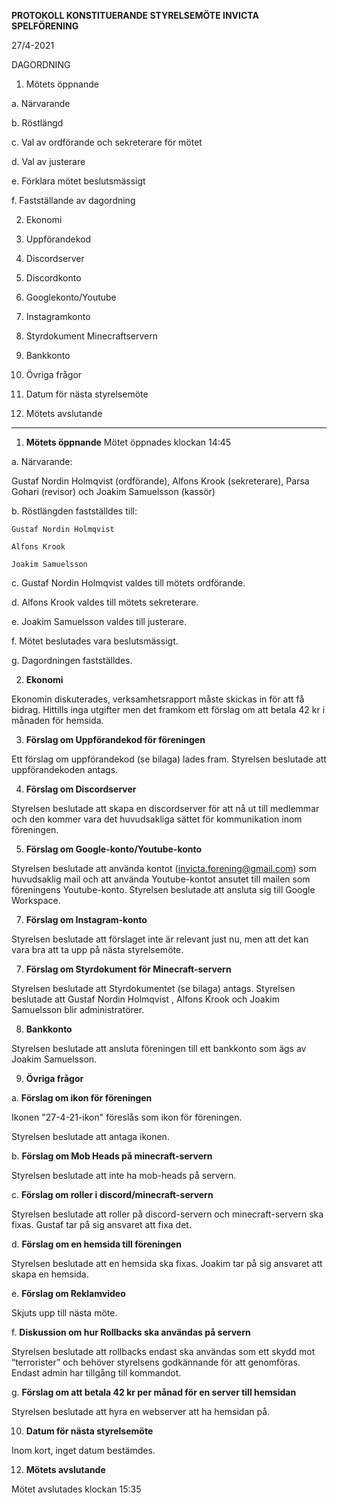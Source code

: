 **PROTOKOLL
KONSTITUERANDE STYRELSEMÖTE
INVICTA SPELFÖRENING**

27/4-2021

DAGORDNING

1. Mötets öppnande

  a. Närvarande

  b. Röstlängd

  c. Val av ordförande och sekreterare för mötet

  d. Val av justerare

  e. Förklara mötet beslutsmässigt

  f. Fastställande av dagordning

2. Ekonomi

3. Uppförandekod

4. Discordserver

5. Discordkonto

6. Googlekonto/Youtube

7. Instagramkonto

8. Styrdokument Minecraftservern

9. Bankkonto

10. Övriga frågor

11. Datum för nästa styrelsemöte

12. Mötets avslutande

---

1. **Mötets öppnande**
Mötet öppnades klockan 14:45

  a. Närvarande:

  Gustaf Nordin Holmqvist (ordförande),
  Alfons Krook (sekreterare),
  Parsa Gohari (revisor) och
  Joakim Samuelsson (kassör)

  b. Röstlängden fastställdes till:

    Gustaf Nordin Holmqvist

    Alfons Krook

    Joakim Samuelsson

  c. Gustaf Nordin Holmqvist valdes till mötets ordförande.

  d. Alfons Krook valdes till mötets sekreterare.

  e. Joakim Samuelsson valdes till justerare.

  f. Mötet beslutades vara beslutsmässigt.

  g. Dagordningen fastställdes.

2. **Ekonomi**

  Ekonomin diskuterades, verksamhetsrapport måste skickas in för att få bidrag. Hittills inga utgifter men det framkom ett förslag om att betala 42 kr i månaden för hemsida.

3. **Förslag om Uppförandekod för föreningen**

  Ett förslag om uppförandekod (se bilaga) lades fram. Styrelsen beslutade att uppförandekoden antags.

4. **Förslag om Discordserver**

  Styrelsen beslutade att skapa en discordserver för att nå ut till medlemmar och den kommer vara det huvudsakliga sättet för kommunikation inom föreningen.

5. **Förslag om Google-konto/Youtube-konto**

 Styrelsen beslutade att använda kontot (invicta.forening@gmail.com) som huvudsaklig mail och att använda Youtube-kontot ansutet till mailen som föreningens Youtube-konto.
 Styrelsen beslutade att ansluta sig till Google Workspace.

7. **Förslag om Instagram-konto**

  Styrelsen beslutade att förslaget inte är relevant just nu, men att det kan vara bra att ta upp på nästa styrelsemöte.

7. **Förslag om Styrdokument för Minecraft-servern**

  Styrelsen beslutade att Styrdokumentet (se bilaga) antags. Styrelsen beslutade att Gustaf Nordin Holmqvist , Alfons Krook och Joakim Samuelsson blir administratörer.

8. **Bankkonto**

  Styrelsen beslutade att ansluta föreningen till ett bankkonto som ägs av Joakim Samuelsson.

9. **Övriga frågor**

  a. **Förslag om ikon för föreningen**

  Ikonen "27-4-21-ikon" föreslås som ikon för föreningen.

  Styrelsen beslutade att antaga ikonen.

  b. **Förslag om Mob Heads på minecraft-servern**

  Styrelsen beslutade att inte ha mob-heads på servern.

  c. **Förslag om roller i discord/minecraft-servern**

  Styrelsen beslutade att roller på discord-servern och minecraft-servern ska fixas. Gustaf tar på sig ansvaret att fixa det.

  d. **Förslag om en hemsida till föreningen**

  Styrelsen beslutade att en hemsida ska fixas. Joakim tar på sig ansvaret att skapa en hemsida.

  e. **Förslag om Reklamvideo**

  Skjuts upp till nästa möte.

  f. **Diskussion om hur Rollbacks ska användas på servern**

  Styrelsen beslutade att rollbacks endast ska användas som ett skydd mot “terrorister” och behöver styrelsens godkännande för att genomföras. Endast admin har tillgång till kommandot.

  g. **Förslag om att betala 42 kr per månad för en server till hemsidan**

  Styrelsen beslutade att hyra en webserver att ha hemsidan på.

10. **Datum för nästa styrelsemöte**

  Inom kort, inget datum bestämdes.

12. **Mötets avslutande**

  Mötet avslutades klockan 15:35
